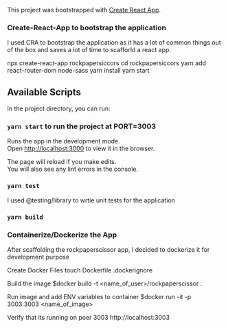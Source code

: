 This project was bootstrapped with [Create React App](https://github.com/facebook/create-react-app).

### Create-React-App to bootstrap the application

I used CRA to bootstrap the application as it has a lot of common things out of the box and saves a lot of time to scafforld a react app.

npx create-react-app rockpapersiccors
cd rockpapersiccors
yarn add react-router-dom node-sass
yarn install
yarn start

## Available Scripts

In the project directory, you can run:

### `yarn start` to run the project at PORT=3003

Runs the app in the development mode.<br />
Open [http://localhost:3000](http://localhost:3000) to view it in the browser.

The page will reload if you make edits.<br />
You will also see any lint errors in the console.

### `yarn test`

I used @testing/library to wrtie unit tests for the application

### `yarn build`

### Containerize/Dockerize the App

After scaffolding the rockpaperscissor app, I decided to dockerize it for development purpose

Create Docker Files
touch Dockerfile .dockerignore

Build the image
\$docker build -t <name_of_user>/rockpaperscissor .

Run image and add ENV variables to container
\$docker run -it -p 3003:3003 <name_of_image>

Verify that its running on poer 3003
http://localhost:3003

